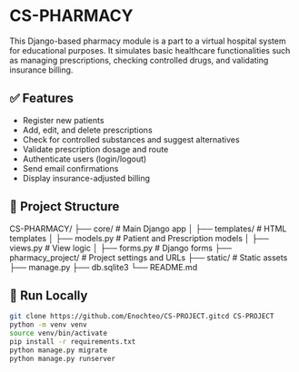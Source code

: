 # CS-PHARMACY 

This Django-based pharmacy module is a part to a virtual 
hospital system for educational purposes. It simulates 
basic healthcare functionalities such as managing 
prescriptions, checking controlled drugs, and validating 
insurance billing.

## ✅ Features

- Register new patients
- Add, edit, and delete prescriptions
- Check for controlled substances and suggest 
alternatives
- Validate prescription dosage and route
- Authenticate users (login/logout)
- Send email confirmations
- Display insurance-adjusted billing

## 📁 Project Structure

CS-PHARMACY/ ├── core/ # Main Django app │ ├── 
templates/ # HTML templates │ ├── models.py # Patient 
and Prescription models │ ├── views.py # View logic 
│ ├── forms.py # Django forms ├── 
pharmacy_project/ # Project settings and URLs ├── 
static/ # Static assets ├── manage.py ├── 
db.sqlite3 └── README.md
## 🧪 Run Locally

```bash
git clone https://github.com/Enochteo/CS-PROJECT.gitcd CS-PROJECT
python -m venv venv
source venv/bin/activate
pip install -r requirements.txt
python manage.py migrate
python manage.py runserver




